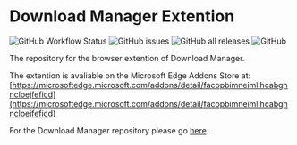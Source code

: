 # Download Manager Extention

![GitHub Workflow Status](https://img.shields.io/github/workflow/status/Download-Manager-Community/Download-Manager-Extention/CodeQL) ![GitHub issues](https://img.shields.io/github/issues/Download-Manager-Community/Download-Manager-Extention) ![GitHub all releases](https://img.shields.io/github/downloads/Soniczac7/Download-Manager/total) ![GitHub](https://img.shields.io/github/license/Soniczac7/Download-Manager)

The repository for the browser extention of Download Manager.

The extention is avaliable on the Microsoft Edge Addons Store at: [https://microsoftedge.microsoft.com/addons/detail/facopbimneimllhcabghncloejfeficd](https://microsoftedge.microsoft.com/addons/detail/facopbimneimllhcabghncloejfeficd)

For the Download Manager repository please go [here](https://github.com/Download-Manager-Community/Download-Manager).